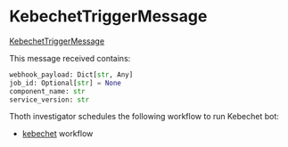 # KebechetTriggerMessage

[KebechetTriggerMessage](https://github.com/thoth-station/messaging/blob/master/thoth/messaging/kebechet_trigger.py)

This message received contains:

```python
webhook_payload: Dict[str, Any]
job_id: Optional[str] = None
component_name: str
service_version: str
```

Thoth investigator schedules the following workflow to run Kebechet bot:

- [kebechet](https://github.com/thoth-station/thoth-application/tree/master/kebechet) workflow
